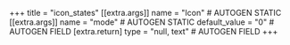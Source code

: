 +++
title = "icon_states"
[[extra.args]]
name = "Icon" # AUTOGEN STATIC
[[extra.args]]
name = "mode" # AUTOGEN STATIC
default_value = "0" # AUTOGEN FIELD
[extra.return]
type = "null, text" # AUTOGEN FIELD
+++